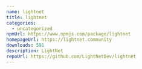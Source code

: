 ```yaml
---
name: lightnet
title: lightnet
categories:
  - uncategorized
npmUrl: https://www.npmjs.com/package/lightnet
homepageUrl: https://lightnet.community
downloads: 591
description: LightNet
repoUrl: https://github.com/LightNetDev/lightnet
---
```

